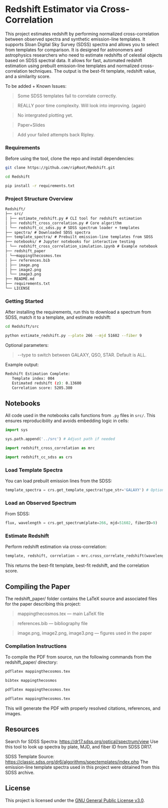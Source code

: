 # Redshift Estimator via Cross-Correlation

This project estimates redshift by performing normalized cross-correlation between observed spectra and synthetic emission-line templates. It supports Sloan Digital Sky Survey (SDSS) spectra and allows you to select from templates for comparison. It is designed for astronomers and astrophysics researchers who need to estimate redshifts of celestial objects based on SDSS spectral data. It allows for fast, automated redshift estimation using prebuilt emission-line templates and normalized cross-correlation techniques. The output is the best-fit template, redshift value, and a similarity score.


To be added + Known Issues:
>Some SDSS templates fail to correlate correctly.

>REALLY poor time complexity. Will look into improving. (again) 

>No intergrated plotting yet.

>Paper+Slides

>Add your failed attempts back Ripley.

### Requirements
Before using the tool, clone the repo and install dependencies:
```bash
git clone https://github.com/ripRoot/Redshift.git
```
```bash
cd Redshift
```
```bash
pip install -r requirements.txt
```

### Project Structure Overview
````markdown
Redshift/
├── src/
│ ├── estimate_redshift.py # CLI tool for redshift estimation
│ ├── redshift_cross_correlation.py # Core algorithm
│ └── redshift_cc_sdss.py # SDSS spectrum loader + templates
├── spectra/ # Downloaded SDSS spectra
├── template_spectra/ # Prebuilt emission-line templates from SDSS
├── notebooks/ # Jupyter notebooks for interactive testing
│ └── redshift_cross_correlation_simulation.ipynb # Example notebook 
├── redshift_paper
│ └──mappingthecosmos.tex
│ ├── references.bib
│ ├── image.png
│ ├── image2.png
│ └── image3.png
├── README.md
├── requirements.txt
└── LICENSE
````

### Getting Started

After installing the requirements, run this to download a spectrum from SDSS, match it to a template, and estimate redshift:
```bash
cd Redshift/src
```
```bash
python estimate_redshift.py --plate 266 --mjd 51602 --fiber 9
```
Optional parameters: 
>--type to switch between GALAXY, QSO, STAR. Default is ALL.

Example output:
```bash
Redshift Estimation Complete:
   Template index: 004
   Estimated redshift (z): 0.13600
   Correlation score: 5205.380
```
## Notebooks

All code used in the notebooks calls functions from `.py` files in `src/`. This ensures reproducibility and avoids embedding logic in cells:

```python
import sys
```
```python
sys.path.append('../src') # Adjust path if needed
```
```python
import redshift_cross_correlation as mrc
```
```python
import redshift_cc_sdss as crs
```


###  Load Template Spectra
You can load prebuilt emission lines from the SDSS:
```python
template_spectra = crs.get_template_spectra(type_str='GALAXY') # Options: GALAXY, QSO, STAR, ALL
```


### Load an Observed Spectrum
From SDSS:
```python
flux, wavelength = crs.get_spectrum(plate=266, mjd=51602, fiberID=9)
```

### Estimate Redshift
Perform redshift estimation via cross-correlation:
```python
template, redshift, correlation = mrc.cross_correlate_redshift(wavelength, flux, template_spectra)
```
This returns the best-fit template, best-fit redshift, and the correlation score. 



## Compiling the Paper
The redshift_paper/ folder contains the LaTeX source and associated files for the paper describing this project:
>mappingthecosmos.tex — main LaTeX file

>references.bib — bibliography file

>image.png, image2.png, image3.png — figures used in the paper

### Compilation Instructions

To compile the PDF from source, run the following commands from the redshift_paper/ directory:
```bash
pdflatex mappingthecosmos.tex
```
```bash
bibtex mappingthecosmos
```
```bash
pdflatex mappingthecosmos.tex
```
```bash
pdflatex mappingthecosmos.tex
```
This will generate the PDF with properly resolved citations, references, and images.

## Resources

Search for SDSS Spectra: https://dr17.sdss.org/optical/spectrum/view
Use this tool to look up spectra by plate, MJD, and fiber ID from SDSS DR17.


SDSS Template Source: https://classic.sdss.org/dr6/algorithms/spectemplates/index.php
The emission-line template spectra used in this project were obtained from this SDSS archive.

## License

This project is licensed under the [GNU General Public License v3.0](LICENSE).

